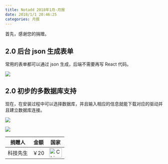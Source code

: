 ```yaml
---
title: Notadd 2018年1月-月报
date: 2018/1/1 20:46:25
categories: 月报
---
```


首先，感谢您的捐赠。

## 2.0 后台 json 生成表单

常用的表单都可以通过 json 生成，后端不需要再写 React 代码。

![](https://ws1.sinaimg.cn/large/a3fc3b79ly1fo5digao9tj20xb0mmjt8.jpg)

## 2.0 初步的多数据库支持

现在，在安装过程中可以选择数据库，并且输入相应的信息就能下载对应的驱动并且建立数据库连接。

![](https://ws1.sinaimg.cn/large/a3fc3b79ly1fo5e1chjgdj20gl06tglz.jpg)

![](https://ws1.sinaimg.cn/large/a3fc3b79ly1fo5e1vq36ej20hp0br75t.jpg)

捐赠人 | 金额 | 国家
:----:|:----:|:----:
科技先生 | ￥20  | <img src="https://cdn.bootcss.com/flag-icon-css/1.3.0/flags/4x3/cn.svg" width = "40" height = "30" alt="China" align=center />

